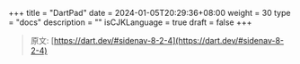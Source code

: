 +++
title = "DartPad"
date = 2024-01-05T20:29:36+08:00
weight = 30
type = "docs"
description = ""
isCJKLanguage = true
draft = false
+++

> 原文: [https://dart.dev/#sidenav-8-2-4](https://dart.dev/#sidenav-8-2-4)
